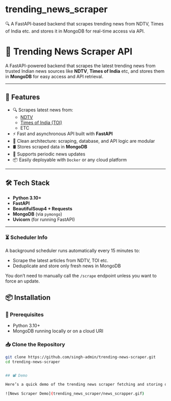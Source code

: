 # trending_news_scraper
🔍 A FastAPI-based backend that scrapes trending news from NDTV, Times of India etc. and stores it in MongoDB for real-time access via API.

# 📰 Trending News Scraper API

A FastAPI-powered backend that scrapes the latest trending news from trusted Indian news sources like **NDTV**, **Times of India** etc, and stores them in **MongoDB** for easy access and API retrieval.

---

## 🚀 Features

- 🔍 Scrapes latest news from:
  - [NDTV](https://www.ndtv.com/latest)
  - [Times of India (TOI)](https://timesofindia.indiatimes.com/rssfeedstopstories.cms)
  - ETC
- ⚡ Fast and asynchronous API built with **FastAPI**
- 🧠 Clean architecture: scraping, database, and API logic are modular
- 🛢️ Stores scraped data in **MongoDB**
- 🔁 Supports periodic news updates
- 📦 Easily deployable with `Docker` or any cloud platform

---

## 🛠️ Tech Stack

- **Python 3.10+**
- **FastAPI**
- **BeautifulSoup4 + Requests**
- **MongoDB** (via `pymongo`)
- **Uvicorn** (for running FastAPI)

---
### ⏳ Scheduler Info

A background scheduler runs automatically every 15 minutes to:
- Scrape the latest articles from NDTV, TOI etc.
- Deduplicate and store only fresh news in MongoDB

You don’t need to manually call the `/scrape` endpoint unless you want to force an update.


## 📦 Installation

### 🔧 Prerequisites

- Python 3.10+
- MongoDB running locally or on a cloud URI

### 📥 Clone the Repository

```bash
git clone https://github.com/singh-admin/trending-news-scraper.git
cd trending-news-scraper


## 📽️ Demo

Here’s a quick demo of the trending news scraper fetching and storing data in MongoDB:

![News Scraper Demo](trending_news_scraper/news_scrapper.gif)
